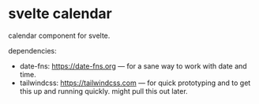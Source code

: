 # svelte calendar

calendar component for svelte.

dependencies:

- date-fns: https://date-fns.org — for a sane way to work with date and time.
- tailwindcss: https://tailwindcss.com — for quick prototyping and to get this up and running quickly. might pull this out later.

